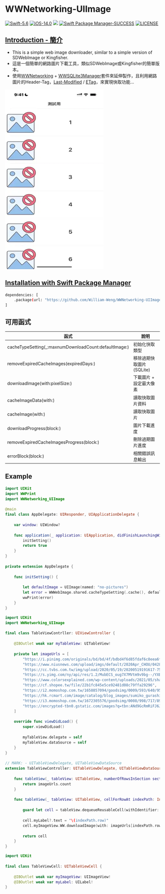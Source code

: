 # WWNetworking-UIImage

[![Swift-5.6](https://img.shields.io/badge/Swift-5.6-orange.svg?style=flat)](https://developer.apple.com/swift/) [![iOS-14.0](https://img.shields.io/badge/iOS-14.0-pink.svg?style=flat)](https://developer.apple.com/swift/) ![](https://img.shields.io/github/v/tag/William-Weng/WWNetworking-UIImage) [![Swift Package Manager-SUCCESS](https://img.shields.io/badge/Swift_Package_Manager-SUCCESS-blue.svg?style=flat)](https://developer.apple.com/swift/) [![LICENSE](https://img.shields.io/badge/LICENSE-MIT-yellow.svg?style=flat)](https://developer.apple.com/swift/)

## [Introduction - 簡介](https://swiftpackageindex.com/William-Weng)
- This is a simple web image downloader, similar to a simple version of SDWebImage or Kingfisher.
- 這是一個簡單的網路圖片下載工具，類似SDWebImage或Kingfisher的簡單版本。
- 使用[WWNetworking](https://github.com/William-Weng/WWNetworking) + [WWSQLite3Manager](https://github.com/William-Weng/WWSQLite3Manager)套件來延伸製作，且利用網路圖片的Header-Tag，[Last-Modified](https://developer.mozilla.org/en-US/docs/Web/HTTP/Headers/Last-Modified) / [ETag](https://developer.mozilla.org/en-US/docs/Web/HTTP/Headers/ETag)，來實現快取功能…

![WWNetworking-UIImage](./Example.webp)

## [Installation with Swift Package Manager](https://medium.com/彼得潘的-swift-ios-app-開發問題解答集/使用-spm-安裝第三方套件-xcode-11-新功能-2c4ffcf85b4b)
```bash
dependencies: [
    .package(url: "https://github.com/William-Weng/WWNetworking-UIImage.git", .upToNextMajor(from: "1.7.1"))
]
```

## 可用函式
|函式|說明|
|-|-|
|cacheTypeSetting(_:maxnumDownloadCount:defaultImage:)|初始化快取類型|
|removeExpiredCacheImages(expiredDays:)|移除過期快取圖片 (SQLite)|
|downloadImage(with:pixelSize:)|下載圖片 + 設定最大像素|
|cacheImageData(with:)|讀取快取圖片資料|
|cacheImage(with:)|讀取快取圖片|
|downloadProgress(block:)|圖片下載進度|
|removeExpiredCacheImagesProgress(block:)|刪除過期圖片進度|
|errorBlock(block:)|相關錯誤訊息輸出|

## Example
```swift
import UIKit
import WWPrint
import WWNetworking_UIImage

@main
final class AppDelegate: UIResponder, UIApplicationDelegate {
    
    var window: UIWindow?
    
    func application(_ application: UIApplication, didFinishLaunchingWithOptions launchOptions: [UIApplication.LaunchOptionsKey: Any]?) -> Bool {
        initSetting()
        return true
    }
}

private extension AppDelegate {
    
    func initSetting() {
        
        let defaultImage = UIImage(named: "no-pictures")
        let error = WWWebImage.shared.cacheTypeSetting(.cache(), defaultImage: defaultImage)
        wwPrint(error)
    }
}
```
```swift
import UIKit
import WWNetworking_UIImage

final class TableViewContrller: UIViewController {

    @IBOutlet weak var myTableView: UITableView!
    
    private let imageUrls = [
        "https://i.pinimg.com/originals/bd/bd/4f/bdbd4f6d85fdaf6c8eea6ffc99aeaa1a.jpg",
        "https://www.niusnews.com/upload/imgs/default/2020Apr_CHOU/0428Sumikko/A1.jpg",
        "https://cc.tvbs.com.tw/img/upload/2020/05/19/20200519191617-75e42ad2.jpg",
        "https://s.yimg.com/ny/api/res/1.2/MubECS_oug7X7MVtm9v9bg--/YXBwaWQ9aGlnaGxhbmRlcjt3PTY0MA--/https://media.zenfs.com/en/dailyview.tw/26023bd61a23e81bf2c4005d03c881a4",
        "https://www.colorsexplained.com/wp-content/uploads/2021/05/shades-of-green-color-infographic.jpg.webp",
        "https://cf.shopee.tw/file/22b1fc845e5ce92481d08c79ffa29296",
        "https://i2.momoshop.com.tw/1658857094/goodsimg/0009/593/640/9593640_O_m.webp",
        "https://hk.rcmart.com/image/catalog/blog_images/sumiko_gurashi_rcmart_charator2.jpg",
        "https://i3.momoshop.com.tw/1672305576/goodsimg/0008/998/717/8998717_O_m.webp",
        "https://encrypted-tbn0.gstatic.com/images?q=tbn:ANd9GcRmRiFJ6JP4P1rqOcKoIpW9p7UvK8oWmfRcew&usqp=CAU",
    ]
    
    override func viewDidLoad() {
        super.viewDidLoad()
        
        myTableView.delegate = self
        myTableView.dataSource = self
    }
}

// MARK: - UITableViewDelegate, UITableViewDataSource
extension TableViewController: UITableViewDelegate, UITableViewDataSource {
    
    func tableView(_ tableView: UITableView, numberOfRowsInSection section: Int) -> Int {
        return imageUrls.count
    }
    
    func tableView(_ tableView: UITableView, cellForRowAt indexPath: IndexPath) -> UITableViewCell {
        
        guard let cell = tableView.dequeueReusableCell(withIdentifier: "TableViewCell", for: indexPath) as? TableViewCell else { fatalError() }
        
        cell.myLabel?.text = "\(indexPath.row)"
        cell.myImageView.WW.downloadImage(with: imageUrls[indexPath.row])
        
        return cell
    }
}
```
```swift
import UIKit

final class TableViewCell: UITableViewCell {

    @IBOutlet weak var myImageView: UIImageView!
    @IBOutlet weak var myLabel: UILabel!
}
```


